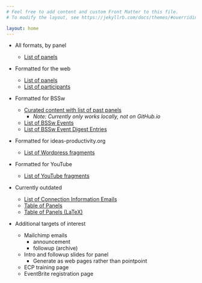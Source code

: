 ```yaml
---
# Feel free to add content and custom Front Matter to this file.
# To modify the layout, see https://jekyllrb.com/docs/themes/#overriding-theme-defaults

layout: home
---
```

- All formats, by panel
  - [List of panels](all-formats-index.html)

- Formatted for the web
  - [List of panels](panels.html)
  - [List of participants](participants.html)

- Formatted for BSSw
  - [Curated content with list of past panels](swr-panels-cc.md) 
    - *Note: Currently only works locally, not on GitHub.io*
  - [List of BSSw Events](bssw-events-index.html)
  - [List of BSSw Event Digest Entries](bssw-events-digest-index.html)

- Formatted for ideas-productivity.org
  - [List of Wordpress fragments](ipweb-entries-index.html)

- Formatted for YouTube
  - [List of YouTube fragments](youtube-videos-index.html)

<!--
- Formatted for Connection Information Emails
-->

- Currently outdated
  - [List of Connection Information Emails](connection-emails-index.html)
  - [Table of Panels](panel-table.html)
  - [Table of Panels (LaTeX)](panel-table-latex.html)

- Additional targets of interest
  - Mailchimp emails
    - announcement
	- followup (archive)
  - Intro and followup slides for panel
    - Generate as web pages rather than pointpoint
  - ECP training page
  - EventBrite registration page
